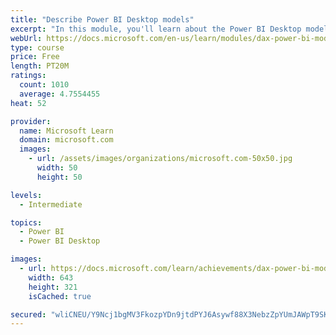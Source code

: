 ```yaml
---
title: "Describe Power BI Desktop models"
excerpt: "In this module, you'll learn about the Power BI Desktop model structure, star schema design basics, analytics queries, and report visual configuration. This module provides a strong foundation on which you can learn to optimize model designs and add model calculations."
webUrl: https://docs.microsoft.com/en-us/learn/modules/dax-power-bi-models/
type: course
price: Free
length: PT20M
ratings:
  count: 1010
  average: 4.7554455
heat: 52

provider:
  name: Microsoft Learn
  domain: microsoft.com
  images:
    - url: /assets/images/organizations/microsoft.com-50x50.jpg
      width: 50
      height: 50

levels:
  - Intermediate

topics:
  - Power BI
  - Power BI Desktop

images:
  - url: https://docs.microsoft.com/learn/achievements/dax-power-bi-models-social.png
    width: 643
    height: 321
    isCached: true

secured: "wliCNEU/Y9Ncj1bgMV3FkozpYDn9jtdPYJ6Asywf88X3NebzZpYUmJAWpT9SKmh+y+wGtKZMhpUHYzVamAq9tPdP1nVkcttsrwVwNuzodYHf0ASd9HMMwPbhH/0ZoYW72sLc3wAvwY2tbii52wRtmQOuZYiA5+QlRufwpHsdRrjcJQjowWcFOwjGtXIe5G4+TeONEgDW5pZNt8TuehxkOI5slcdexqUfuBKT4Tye/9yZD67ClHbl+Yza1LjFcWCJzEZKFrtnB8YRYtXLxZ5fqM0vUUENwUAQPbh+gUmCroIRm8wfHNkLgCSJZpdM11Xvy4MKoO3zIUCxtq8rdZjrRF4xsnTMx5dfh79ylz2NM3DcRwyyVLvkuRTIIfY65lM4Eb4gJ2PBHHWfwBKBG2UhdXSNR/MP9qQQjGmFZBtQOBI=;8AMCnu3SZ9C2Hk/5QI1//A=="
---
```


